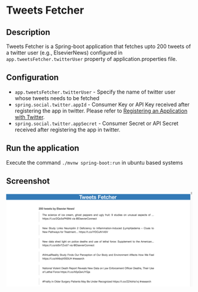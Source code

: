 # Tweets Fetcher

## Description

Tweets Fetcher is a Spring-boot application that fetches upto 200 tweets of a twitter user 
(e.g., ElsevierNews) configured in `app.tweetsFetcher.twitterUser` property of application.properties file.
  
## Configuration
* `app.tweetsFetcher.twitterUser` - Specify the name of twitter user whose tweets needs to be fetched
* `spring.social.twitter.appId` - Consumer Key or API Key received after registering the app in twitter.
Please refer to [Registering an Application with Twitter](https://spring.io/guides/gs/register-twitter-app/).
* `spring.social.twitter.appSecret` - Consumer Secret or API Secret received after registering the app in twitter.

## Run the application

Execute the command `./mvnw spring-boot:run` in ubuntu based systems

## Screenshot

![Screenshot](https://github.com/shaunthomas999/tweets-fetcher/blob/master/tweets-fetcher-app-screenshot.png)